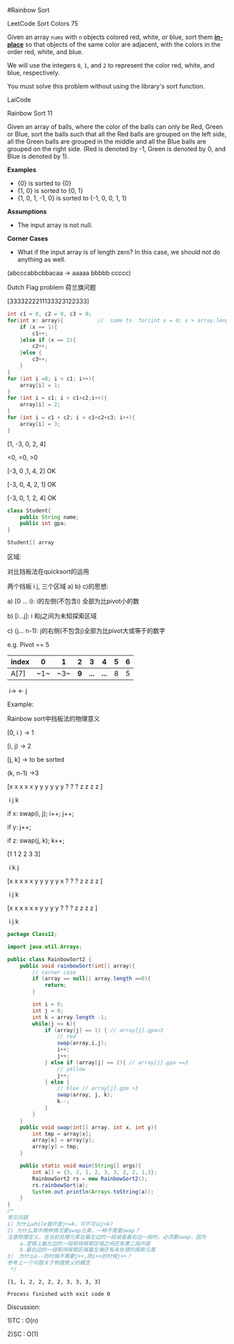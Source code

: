 #Rainbow Sort

LeetCode Sort Colors 75

Given an array `nums` with `n` objects colored red, white, or blue, sort them **[in-place](https://en.wikipedia.org/wiki/In-place_algorithm)** so that objects of the same color are adjacent, with the colors in the order red, white, and blue.

We will use the integers `0`, `1`, and `2` to represent the color red, white, and blue, respectively.

You must solve this problem without using the library's sort function.

 

LaiCode

Rainbow Sort 11

Given an array of balls, where the color of the balls can only be Red, Green or Blue, sort the balls such that all the Red balls are grouped on the left side, all the Green balls are grouped in the middle and all the Blue balls are grouped on the right side. (Red is denoted by -1, Green is denoted by 0, and Blue is denoted by 1).

**Examples**

- {0} is sorted to {0}
- {1, 0} is sorted to {0, 1}
- {1, 0, 1, -1, 0} is sorted to {-1, 0, 0, 1, 1}

**Assumptions**

- The input array is not null.

**Corner Cases**

- What if the input array is of length zero? In this case, we should not do anything as well.



(abcccabbcbbacaa -> aaaaa bbbbb ccccc)

Dutch Flag problem 荷兰旗问题

[3333222211133323122333]

```java
int c1 = 0, c2 = 0, c3 = 0;
for(int x: array){           //  same to  for(int x = 0; x > array.length; x++)
  	if (x == 1){
      	c1++;
    }else if (x == 2){
      	c2++;
    }else {
      	c3++;
    }
}
for (int i =0; i < c1; i++){
  	array[i] = 1;
}
for (int i = c1; i < c1+c2;i++){
  	array[i] = 2;
}
for (int i = c1 + c2; i < c1+c2+c3; i++){
  	array[i] = 3;
}
```

[1, -3, 0, 2, 4]

<0, =0, >0

[-3, 0 ,1, 4, 2] OK

[-3, 0, 4, 2, 1] OK

[-3, 0, 1, 2, 4] OK



```java
class Student{
  	public String name;
  	public int gpa;
}

Student[] array
```

区域:

对比挡板法在quicksort的运用

两个挡板 i j, 三个区域 a) b) c)的思想:

a) [0 ... i): i的左侧(不包含i) 全部为比pivot小的数

b) [i...j]: i 和j之间为未知探索区域

c) (j... n-1): j的右侧(不包含j)全部为比pivot大或等于的数字

e.g. Pivot == 5

| index | 0    | 1    | 2     | 3       | 4       | 5    | 6    |
| ----- | ---- | ---- | ----- | ------- | ------- | ---- | ---- |
| A[7]  | ~1~  | ~3~  | **9** | **...** | **...** | 8    | 5    |

​																						i->										<- j     



Example:

Rainbow sort中挡板法的物理意义

[0, i ) -> 1

[i, j) -> 2

[j, k] -> to be sorted

(k, n-1) ->3



[x x x x x y y y y  y y ? ? ? z z z z ]

​                 i                 j     k

if x: swap(i, j); i++; j++;

if y: j++;

if z: swap(j, k); k++;

[1 1 2 2 3 3]

​		i   k j



[x x x x x y y y y  y x ? ? ? z z z z ]

​                 i                j     k

[x x x x x x y y y  y ? ? ? z z z z ]

​                    i             j     k



```java
package Class12;

import java.util.Arrays;

public class RainbowSort2 {
    public void rainbowSort(int[] array){
        // corner case
        if (array == null|| array.length ==0){
            return;
        }

        int i = 0;
        int j = 0;
        int k = array.length -1;
        while(j <= k){
            if (array[j] == 1) { // array[j].gpa<3
                // red
                swap(array,i,j);
                i++;
                j++;
            } else if (array[j] == 2){ // array[j].gpa ==3
                // yellow
                j++;
            } else {
                // blue // array[j].gpa >3
                swap(array, j, k);
                k--;
            }
        }
    }
    public void swap(int[] array, int x, int y){
        int tmp = array[x];
        array[x] = array[y];
        array[y] = tmp;
    }

    public static void main(String[] args){
        int a[] = {3, 2, 1, 2, 3, 3, 2, 2, 1,3};
        RainbowSort2 rs = new RainbowSort2();
        rs.rainbowSort(a);
        System.out.println(Arrays.toString(a));
    }
}
/*
常见问题
1）为什么while循环是j<=k，可不可以j<k?
2) 为什么其中两种情况要swap元素，一种不需要swap？
注意物理定义，当当前处理元素在最左边的一段或者最右边一段时，必须要swap，因为
    a.逻辑上最左边的一段和待探索区域之间还有第二段内容
    b.最右边的一段和待探索区域最左端还有未处理的探索元素
3） 为什么k--的时候不需要j++,而i++的时候j++？
参考上一个问题关于物理意义的概念
 */
```

```
[1, 1, 2, 2, 2, 2, 3, 3, 3, 3]

Process finished with exit code 0
```

Discussion:

1)TC : O(n)

2)SC : O(1)

###